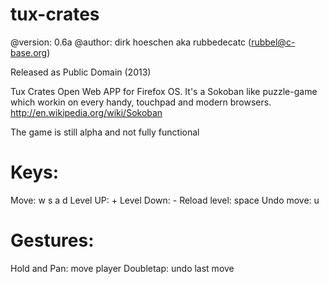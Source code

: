 tux-crates
==========
@version: 0.6a
@author: dirk hoeschen aka rubbedecatc (rubbel@c-base.org)

Released as Public Domain (2013)

Tux Crates Open Web APP for Firefox OS.
It's a Sokoban like puzzle-game which workin on every handy, touchpad and modern browsers.
http://en.wikipedia.org/wiki/Sokoban

The game is still alpha and not fully functional

Keys:
=============
Move: w s a d
Level UP: +
Level Down: -
Reload level: space
Undo move: u

Gestures:
============
Hold and Pan: move player
Doubletap: undo last move
